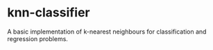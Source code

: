 # knn-classifier
A basic implementation of k-nearest neighbours for classification and regression problems.

